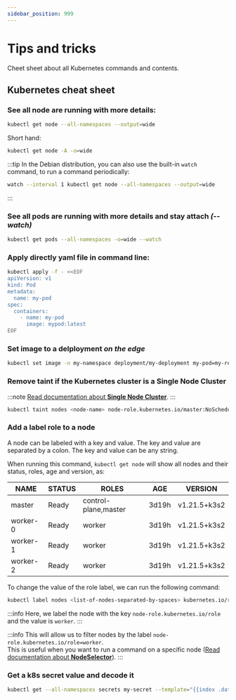 ```yaml
---
sidebar_position: 999
---
```


# Tips and tricks

Cheet sheet about all Kubernetes commands and contents.

## Kubernetes cheat sheet

### See all node are running with more details:

```bash
kubectl get node --all-namespaces --output=wide
```

Short hand:

```bash
kubectl get node -A -o=wide
```

:::tip
In the Debian distribution, you can also use the built-in `watch` command, to run a command periodically:

```bash
watch --interval 1 kubectl get node --all-namespaces --output=wide
```

:::

### See all pods are running with more details and stay attach _(--watch)_

```bash
kubectl get pods --all-namespaces -o=wide --watch
```

### Apply directly yaml file in command line:

```bash
kubectl apply -f - <<EOF
apiVersion: v1
kind: Pod
metadata:
  name: my-pod
spec:
  containers:
    - name: my-pod
      image: mypod:latest
EOF
```

### Set image to a delployment _on the edge_

```bash
kubectl set image -n my-namespace deployment/my-deployment my-pod=my-registry-username/my-image:1.1.0
```

### Remove taint if the Kubernetes cluster is a Single Node Cluster

:::note
[Read documentation about **Single Node Cluster**](https://kubernetes.io/docs/setup/production-environment/tools/kubeadm/create-cluster-kubeadm/).
:::

```bash
kubectl taint nodes <node-name> node-role.kubernetes.io/master:NoSchedule-
```

### Add a label role to a node

A node can be labeled with a key and value. The key and value are separated by a colon. The key and value can be any string.

When running this command, `kubectl get node` will show all nodes and their status, roles, age and version, as:

| NAME     | STATUS | ROLES                | AGE   | VERSION      |
| -------- | ------ | -------------------- | ----- | ------------ |
| master   | Ready  | control-plane,master | 3d19h | v1.21.5+k3s2 |
| worker-0 | Ready  | worker               | 3d19h | v1.21.5+k3s2 |
| worker-1 | Ready  | worker               | 3d19h | v1.21.5+k3s2 |
| worker-2 | Ready  | worker               | 3d19h | v1.21.5+k3s2 |

To change the value of the role label, we can run the following command:

```bash
kubectl label nodes <list-of-nodes-separated-by-spaces> kubernetes.io/role=<role-name>
```

:::info
Here, we label the node with the key `node-role.kubernetes.io/role` and the value is `worker`.
:::

:::info
This will allow us to filter nodes by the label `node-role.kubernetes.io/role=worker`.<br/>This is useful when you want to run a command on a specific node ([Read documentation about **NodeSelector**](https://kubernetes.io/docs/concepts/scheduling-eviction/assign-pod-node/#nodeselector)).
:::

### Get a k8s secret value and decode it

```bash
kubectl get --all-namespaces secrets my-secret --template="{{index .data \"name-of-the-secret.key\"}}" | base64 --decode
```
